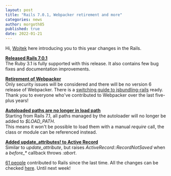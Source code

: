 ```yaml
---
layout: post
title: "Rails 7.0.1, Webpacker retirement and more"
categories: news
author: morgoth85
published: true
date: 2022-01-21
---
```


Hi, [Wojtek](https://twitter.com/morgoth85) here introducing you to this year changes in the Rails.  
  
[**Released Rails 7.0.1**](https://rubyonrails.org/2022/1/6/Rails-7-0-1-has-been-released)  
The Ruby 3.1 is fully supported with this release. It also contains few bug fixes and documentation improvements.  
  
[**Retirement of Webpacker**](https://mobile.twitter.com/rails/status/1483772667756957699)  
Only security issues will be considered and there will be no version 6 release of Webpacker. There is a [switching guide to jsbundling-rails](https://github.com/rails/jsbundling-rails/blob/main/docs/switch_from_webpacker.md) ready.  
Thank you to everyone who've contributed to Webpacker over the last five-plus years!  
  
 [**Autoloaded paths are no longer in load path**](https://github.com/rails/rails/pull/44133)  
Starting from Rails 7.1, all paths managed by the autoloader will no longer be added to _$LOAD\_PATH_.  
This means it won't be possible to load them with a manual _require_ call, the class or module can be referenced instead.  
  
[**Added update\_attributes! to Active Record**](https://github.com/rails/rails/pull/44141)  
Similar to _update\_attribute_, but raises _ActiveRecord::RecordNotSaved_ when a _before\_\*_ callback throws _:abort_.  
  
[61 people](https://contributors.rubyonrails.org/contributors/in-time-window/20220101-20220121) contributed to Rails since the last time. All the changes can be checked [here](https://github.com/rails/rails/compare/@%7B2022-01-01%7D...main@%7B2022-01-21%7D). Until next week!

